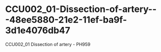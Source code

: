 # CCU002_01-Dissection-of-artery---48ee5880-21e2-11ef-ba9f-3d1e4076db47
CCU002_01 Dissection of artery - PH959
